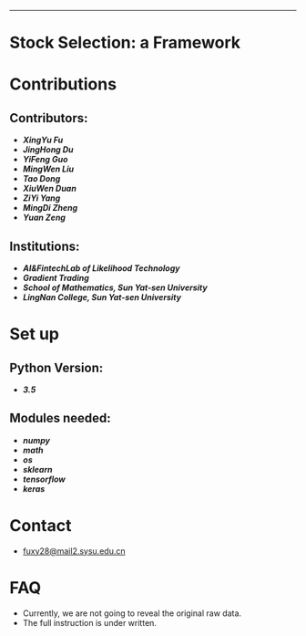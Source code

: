 ***
# Stock Selection: a Framework

Contributions
====
Contributors:
------- 
- ***XingYu Fu***
- ***JingHong Du*** 
- ***YiFeng Guo*** 
- ***MingWen Liu*** 
- ***Tao Dong***
- ***XiuWen Duan***
- ***ZiYi Yang***
- ***MingDi Zheng***
- ***Yuan Zeng***

Institutions: 
------- 
- ***AI&FintechLab of Likelihood Technology***
- ***Gradient Trading***
- ***School of Mathematics, Sun Yat-sen University***
- ***LingNan College, Sun Yat-sen University***

Set up
====
Python Version:
------- 
- ***3.5***

Modules needed:
------- 
- ***numpy***
- ***math***
- ***os***
- ***sklearn***
- ***tensorflow***
- ***keras***      

Contact
====
- fuxy28@mail2.sysu.edu.cn

FAQ
===
- Currently, we are not going to reveal the original raw data.
- The full instruction is under written.
